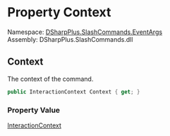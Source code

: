 # Property Context

Namespace: [DSharpPlus.SlashCommands.EventArgs](DSharpPlus.SlashCommands.EventArgs.md)  
Assembly: DSharpPlus.SlashCommands.dll

## <a id="DSharpPlus_SlashCommands_EventArgs_SlashCommandExecutedEventArgs_Context"></a>Context

The context of the command.

```csharp
public InteractionContext Context { get; }
```

### Property Value

[InteractionContext](DSharpPlus.SlashCommands.InteractionContext.md)

